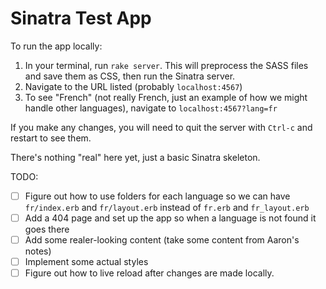 # Sinatra Test App

To run the app locally:
1. In your terminal, run `rake server`. This will preprocess the SASS files and save them as CSS, then run the Sinatra server.
1. Navigate to the URL listed (probably `localhost:4567`)
1. To see "French" (not really French, just an example of how we might handle other languages), navigate to `localhost:4567?lang=fr`

If you make any changes, you will need to quit the server with `Ctrl-c` and restart to see them.

There's nothing "real" here yet, just a basic Sinatra skeleton.

TODO:
- [ ] Figure out how to use folders for each language so we can have `fr/index.erb` and `fr/layout.erb` instead of `fr.erb` and `fr_layout.erb`
- [ ] Add a 404 page and set up the app so when a language is not found it goes there
- [ ] Add some realer-looking content (take some content from Aaron's notes)
- [ ] Implement some actual styles
- [ ] Figure out how to live reload after changes are made locally.
